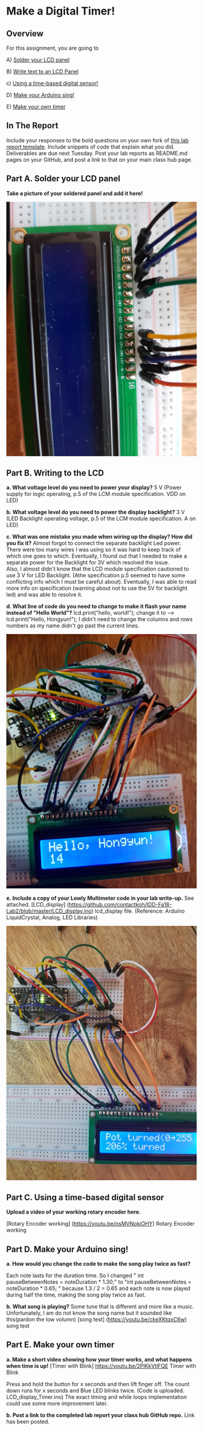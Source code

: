 # Make a Digital Timer!
 
## Overview
For this assignment, you are going to 

A) [Solder your LCD panel](#part-a-solder-your-lcd-panel)

B) [Write text to an LCD Panel](#part-b-writing-to-the-lcd) 

c) [Using a time-based digital sensor!](#part-c-using-a-time-based-digital-sensor)

D) [Make your Arduino sing!](#part-d-make-your-arduino-sing)

E) [Make your own timer](#part-e-make-your-own-timer) 
 
## In The Report
Include your responses to the bold questions on your own fork of [this lab report template](https://github.com/FAR-Lab/IDD-Fa18-Lab2). Include snippets of code that explain what you did. Deliverables are due next Tuesday. Post your lab reports as README.md pages on your GitHub, and post a link to that on your main class hub page.

## Part A. Solder your LCD panel

**Take a picture of your soldered panel and add it here!**

![alt text](https://github.com/contactkoh/IDD-Fa18-Lab2/blob/master/solder.jpg)

## Part B. Writing to the LCD
 
 
**a. What voltage level do you need to power your display?**
   5 V (Power supply for logic operating, p.5 of the LCM module specification. VDD on LED)
   
**b. What voltage level do you need to power the display backlight?**
   3 V  (LED Backlight operating voltage, p.5 of the LCM module specification. A on LED) 
   
**c. What was one mistake you made when wiring up the display? How did you fix it?**
   Almost forgot to connect the separate backlight Led power. There were too many wires I was using so it was hard to keep track of which one goes to which. Eventually, I found out that I needed to make a separate power for the Backlight for 3V which resolved the issue.  
   Also, I almost didn't know that the LCD module specification cautioned to use 3 V for LED Backlight. (Athe specification p.5 seemed to have some conflicting info which I must be careful about). Eventually, I was able to read more info on specification (warning about not to use the 5V for backlight led) and was able to resolve it. 
   
**d. What line of code do you need to change to make it flash your name instead of "Hello World"?**
      lcd.print("hello, world!");  change it to -->   lcd.print("Hello, Hongyun!"); 
      I didn't need to change the columns and rows numbers as my name didn't go past the current lines.
      
![alt text](https://github.com/contactkoh/IDD-Fa18-Lab2/blob/master/lcd_name.jpg)
      
**e. Include a copy of your Lowly Multimeter code in your lab write-up.**
 See attached. [LCD_display] (https://github.com/contactkoh/IDD-Fa18-Lab2/blob/master/LCD_display.ino) lcd_display file.
(Reference:  Arduino LiquidCrystal, Analog, LED Libraries)

![alt text](https://github.com/contactkoh/IDD-Fa18-Lab2/blob/master/multimeter.jpg)


## Part C. Using a time-based digital sensor

**Upload a video of your working rotary encoder here.**

[Rotary Encoder working] (https://youtu.be/nsMVNokiOHY) Rotary Encoder working


## Part D. Make your Arduino sing!

**a. How would you change the code to make the song play twice as fast?**

Each note lasts for the duration time. So I changed " int pauseBetweenNotes = noteDuration * 1.30;"  to 
    "int pauseBetweenNotes = noteDuration * 0.65; " because 1.3 / 2 = 0.65 and each note is now played during half the time, making the song play twice as fast. 

 
**b. What song is playing?**
Some tune that is different and more like a music. Unfortunately, I am do not know the song name but it sounded like this(pardon the low volumn)  [song test] (https://youtu.be/ckeXKtqxC6w) song test



## Part E. Make your own timer

**a. Make a short video showing how your timer works, and what happens when time is up!**
[Timer with Blink] https://youtu.be/2PlKkVtlFQE  Timer with Blink

Press and hold the button for x seconds and then lift finger off. The count down runs for x seconds and Blue LED blinks twice. 
(Code is uploaded. LCD_display_Timer.ino)
The exact timing and while loops implementation could use some more improvement later. 

**b. Post a link to the completed lab report your class hub GitHub repo.**
Link has been posted. 
